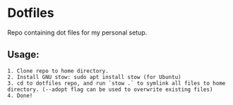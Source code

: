# Dotfiles

Repo containing dot files for my personal setup.

## Usage:
    1. Clone repo to home directory.
    2. Install GNU stow: sudo apt install stow (for Ubuntu)
    3. cd to dotfiles repo, and run `stow .` to symlink all files to home directory. (--adopt flag can be used to overwrite existing files)
    4. Done!
